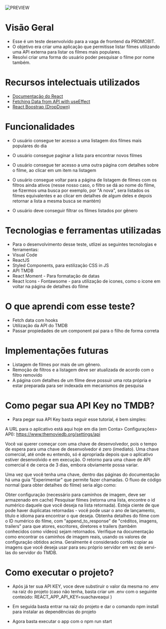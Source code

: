 ![PREVIEW](https://raw.githubusercontent.com/rebeccaaaaaaaaaaa/promobit-frontendteste/main/public/preview.png)

# Visão Geral

- Esse é um teste desenvolvido para a vaga de frontend da PROMOBIT.
- O objetivo era criar uma aplicação que permitisse listar filmes utilizando uma API externa para listar os filmes mais populares. 
- Resolvi criar uma forma do usuário poder pesquisar o filme por nome também.

# Recursos intelectuais utilizados

- [Documentação do React](https://pt-br.reactjs.org/docs/getting-started.html)
- [Fetching Data from API with useEffect](https://dev.to/antdp425/react-fetch-data-from-api-with-useeffect-27le)
- [React Boostrap (DropDown)](https://react-bootstrap.github.io/components/dropdowns/)

# Funcionalidades

-  O usuário consegue ter acesso a uma listagem dos filmes mais populares do dia

-  O usuário consegue paginar a lista para encontrar novos filmes

-  O usuário consegue ter acesso a uma outra página com detalhes sobre o filme, ao clicar em um item na listagem

-  O usuário consegue voltar para a página de listagem de filmes com os filtros ainda ativos (nesse nosso caso, o filtro se dá ao nome do filme, se fizermos uma busca por exemplo, por "A nova", sera listados os filmes equivalentes e ao clicar em detalhes de algum deles e depois retornar a lista a mesma busca se mantém)

- O usuário deve conseguir filtrar os filmes listados por gênero

# Tecnologias e ferramentas utilizadas

- Para o desenvolvimento desse teste, utlizei as seguintes tecnologias e ferramentas: 
 - Visual Code 
 - ReactJS
 - Styled Components, para estilização CSS in JS
 - API TMDB
 - React Moment - Para formatação de datas
 - React Icons - Fontawsome - para utilização de icones, como o icone em voltar na página de detalhes do filme

# O que aprendi com esse teste?

 - Fetch data com hooks
 - Utilização da API do TMDB 
 - Passar propiedades de um component pai para o filho de forma correta

# Implementações futuras

- Listagem de filmes por mais de um gênero.
- Remoção de filtros e a listagem deve ser atualizada de acordo com o filtro removido
- A página com detalhes de um filme deve possuir uma rota própria e estar preparada para ser indexada em mecanismos de pesquisa

# Como pegar sua API Key no TMDB? 

- Para pegar sua API Key basta seguir esse tutorial, é bem simples: 

A URL para o aplicativo está aqui hoje em dia (em Conta> Configurações> API): https://www.themoviedb.org/settings/api

Você vai querer começar com uma chave de desenvolvedor, pois o tempo de espera para uma chave de desenvolvedor é zero (imediato).
Uma chave comercial, até onde eu entendo, só é apropriada depois que o aplicativo estiver desenvolvido e em execução. O retorno para uma chave de API comercial é de cerca de 3 dias, embora obviamente possa variar.

Uma vez que você tenha uma chave, dentro das páginas do documentação há uma guia "Experimentar" que permite fazer chamadas. O fluxo de código normal (para obter detalhes do filme) seria algo como:

Obter configuração (necessário para caminhos de imagem, deve ser armazenado em cache)
Pesquisar filmes (retorna uma lista, encontre o id numérico daquele que você deseja na lista retornada). Esteja ciente de que pode haver duplicatas retornadas - você pode usar o ano de lançamento, título e idioma para encontrar o que deseja.
Obtenha detalhes do filme com o ID numérico do filme, com "append_to_response" de "créditos, imagens, trailers" para que atores, escritores, diretores e trailers (também conhecidos como vídeos) sejam retornados.
Verifique na documentação como encontrar os caminhos de imagem reais, usando os valores de configuração obtidos acima. 
Geralmente é considerado cortês copiar as imagens que você deseja usar para seu próprio servidor em vez de servi-las do servidor do TMDB.

# Como executar o projeto?

- Após já ter sua API KEY, voce deve substiruir o valor da mesma no .env na raiz do projeto (caso não tenha, basta criar um .env com o seguinte conteúdo: REACT_APP_API_KEY=suachaveaqui )

- Em seguida basta entrar na raiz do projeto e dar o comando npm install para instalar as dependências do projeto

- Agora basta executar o app com o npm run start
